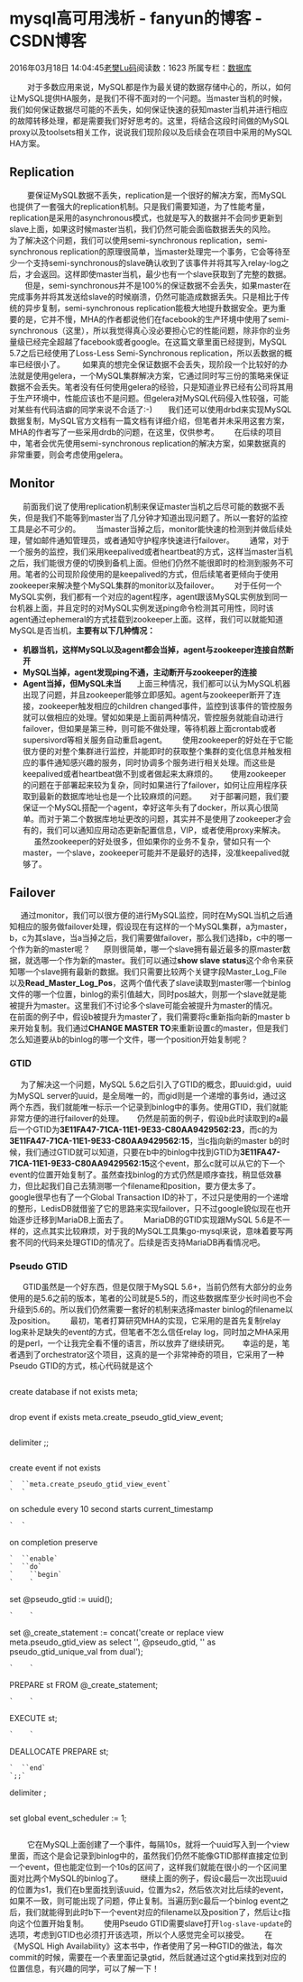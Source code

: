 # mysql高可用浅析 - fanyun的博客 - CSDN博客
2016年03月18日 14:04:45[老樊Lu码](https://me.csdn.net/fanyun_01)阅读数：1623
所属专栏：[数据库](https://blog.csdn.net/column/details/database-01.html)

        对于多数应用来说，MySQL都是作为最关键的数据存储中心的，所以，如何让MySQL提供HA服务，是我们不得不面对的一个问题。当master当机的时候，我们如何保证数据尽可能的不丢失，如何保证快速的获知master当机并进行相应的故障转移处理，都是需要我们好好思考的。这里，将结合这段时间做的MySQL proxy以及toolsets相关工作，说说我们现阶段以及后续会在项目中采用的MySQL HA方案。
> 
## Replication
        要保证MySQL数据不丢失，replication是一个很好的解决方案，而MySQL也提供了一套强大的replication机制。只是我们需要知道，为了性能考量，replication是采用的asynchronous模式，也就是写入的数据并不会同步更新到slave上面，如果这时候master当机，我们仍然可能会面临数据丢失的风险。
        为了解决这个问题，我们可以使用semi-synchronous replication，semi-synchronous replication的原理很简单，当master处理完一个事务，它会等待至少一个支持semi-synchronous的slave确认收到了该事件并将其写入relay-log之后，才会返回。这样即使master当机，最少也有一个slave获取到了完整的数据。
       但是，semi-synchronous并不是100%的保证数据不会丢失，如果master在完成事务并将其发送给slave的时候崩溃，仍然可能造成数据丢失。只是相比于传统的异步复制，semi-synchronous replication能极大地提升数据安全。更为重要的是，它并不慢，MHA的作者都说他们在facebook的生产环境中使用了semi-synchronous（这里），所以我觉得真心没必要担心它的性能问题，除非你的业务量级已经完全超越了facebook或者google。在这篇文章里面已经提到，MySQL
 5.7之后已经使用了Loss-Less Semi-Synchronous replication，所以丢数据的概率已经很小了。
       如果真的想完全保证数据不会丢失，现阶段一个比较好的办法就是使用gelera，一个MySQL集群解决方案，它通过同时写三份的策略来保证数据不会丢失。笔者没有任何使用gelera的经验，只是知道业界已经有公司将其用于生产环境中，性能应该也不是问题。但gelera对MySQL代码侵入性较强，可能对某些有代码洁癖的同学来说不合适了:-)
      我们还可以使用drbd来实现MySQL数据复制，MySQL官方文档有一篇文档有详细介绍，但笔者并未采用这套方案，MHA的作者写了一些采用drdb的问题，在这里，仅供参考。
      在后续的项目中，笔者会优先使用semi-synchronous replication的解决方案，如果数据真的非常重要，则会考虑使用gelera。
> 
## Monitor
      前面我们说了使用replication机制来保证master当机之后尽可能的数据不丢失，但是我们不能等到master当了几分钟才知道出现问题了。所以一套好的监控工具是必不可少的。
      当master当掉之后，monitor能快速的检测到并做后续处理，譬如邮件通知管理员，或者通知守护程序快速进行failover。
      通常，对于一个服务的监控，我们采用keepalived或者heartbeat的方式，这样当master当机之后，我们能很方便的切换到备机上面。但他们仍然不能很即时的检测到服务不可用。笔者的公司现阶段使用的是keepalived的方式，但后续笔者更倾向于使用zookeeper来解决整个MySQL集群的monitor以及failover。
      对于任何一个MySQL实例，我们都有一个对应的agent程序，agent跟该MySQL实例放到同一台机器上面，并且定时的对MySQL实例发送ping命令检测其可用性，同时该agent通过ephemeral的方式挂载到zookeeper上面。这样，我们可以就能知道MySQL是否当机，**主要有以下几种情况：**
- **机器当机，这样MySQL以及agent都会当掉，agent与zookeeper连接自然断开**
- **MySQL当掉，agent发现ping不通，主动断开与zookeeper的连接**
- **Agent当掉，但MySQL未当**
      上面三种情况，我们都可以认为MySQL机器出现了问题，并且zookeeper能够立即感知。agent与zookeeper断开了连接，zookeeper触发相应的children changed事件，监控到该事件的管控服务就可以做相应的处理。譬如如果是上面前两种情况，管控服务就能自动进行failover，但如果是第三种，则可能不做处理，等待机器上面crontab或者supersivord等相关服务自动重启agent。
      使用zookeeper的好处在于它能很方便的对整个集群进行监控，并能即时的获取整个集群的变化信息并触发相应的事件通知感兴趣的服务，同时协调多个服务进行相关处理。而这些是keepalived或者heartbeat做不到或者做起来太麻烦的。
     使用zookeeper的问题在于部署起来较为复杂，同时如果进行了failover，如何让应用程序获取到最新的数据库地址也是一个比较麻烦的问题。
     对于部署问题，我们要保证一个MySQL搭配一个agent，幸好这年头有了docker，所以真心很简单。而对于第二个数据库地址更改的问题，其实并不是使用了zookeeper才会有的，我们可以通知应用动态更新配置信息，VIP，或者使用proxy来解决。
     虽然zookeeper的好处很多，但如果你的业务不复杂，譬如只有一个master，一个slave，zookeeper可能并不是最好的选择，没准keepalived就够了。
> 
## Failover
     通过monitor，我们可以很方便的进行MySQL监控，同时在MySQL当机之后通知相应的服务做failover处理，假设现在有这样的一个MySQL集群，a为master，b，c为其slave，当a当掉之后，我们需要做failover，那么我们选择b，c中的哪一个作为新的master呢？
     原则很简单，哪一个slave拥有最近最多的原master数据，就选哪一个作为新的master。我们可以通过**show slave status**这个命令来获知哪一个slave拥有最新的数据。我们只需要比较两个关键字段Master_Log_File以及**Read_Master_Log_Pos**，这两个值代表了slave读取到master哪一个binlog文件的哪一个位置，binlog的索引值越大，同时pos越大，则那一个slave就是能被提升为master。这里我们不讨论多个slave可能会被提升为master的情况。
     在前面的例子中，假设b被提升为master了，我们需要将c重新指向新的master b来开始复制。我们通过**CHANGE MASTER TO**来重新设置c的master，但是我们怎么知道要从b的binlog的哪一个文件，哪一个position开始复制呢？
> 
### GTID
     为了解决这一个问题，MySQL 5.6之后引入了GTID的概念，即uuid:gid，uuid为MySQL server的uuid，是全局唯一的，而gid则是一个递增的事务id，通过这两个东西，我们就能唯一标示一个记录到binlog中的事务。使用GTID，我们就能非常方便的进行failover的处理。
     仍然是前面的例子，假设b此时读取到的a最后一个GTID为**3E11FA47-71CA-11E1-9E33-C80AA9429562:23**，而c的为**3E11FA47-71CA-11E1-9E33-C80AA9429562:15**，当c指向新的master
 b的时候，我们通过GTID就可以知道，只要在b中的binlog中找到GTID为**3E11FA47-71CA-11E1-9E33-C80AA9429562:15**这个event，那么c就可以从它的下一个event的位置开始复制了。虽然查找binlog的方式仍然是顺序查找，稍显低效暴力，但比起我们自己去猜测哪一个filename和position，要方便太多了。
      google很早也有了一个Global Transaction ID的补丁，不过只是使用的一个递增的整形，LedisDB就借鉴了它的思路来实现failover，只不过google貌似现在也开始逐步迁移到MariaDB上面去了。
      MariaDB的GTID实现跟MySQL 5.6是不一样的，这点其实比较麻烦，对于我的MySQL工具集go-mysql来说，意味着要写两套不同的代码来处理GTID的情况了。后续是否支持MariaDB再看情况吧。
> 
### Pseudo GTID
      GTID虽然是一个好东西，但是仅限于MySQL 5.6+，当前仍然有大部分的业务使用的是5.6之前的版本，笔者的公司就是5.5的，而这些数据库至少长时间也不会升级到5.6的。所以我们仍然需要一套好的机制来选择master binlog的filename以及position。
      最初，笔者打算研究MHA的实现，它采用的是首先复制relay log来补足缺失的event的方式，但笔者不怎么信任relay log，同时加之MHA采用的是perl，一个让我完全看不懂的语言，所以放弃了继续研究。
     幸运的是，笔者遇到了orchestrator这个项目，这真的是一个非常神奇的项目，它采用了一种Pseudo GTID的方式，核心代码就是这个
```
```
create
 database if not exists meta;
```
```
drop
 event if exists meta.create_pseudo_gtid_view_event;
```
```
delimiter
 ;;
```
```
create
 event if not exists
```
`  ``meta.create_pseudo_gtid_view_event`
`  `
```
on
 schedule every 10 second starts current_timestamp
```
`  `
```
on
 completion preserve
```
`  ``enable`
`  ``do`
`    ``begin`
`    `
```
set
 @pseudo_gtid := uuid();
```
`    `
```
set
 @_create_statement := concat('create or replace view meta.pseudo_gtid_view as select '', @pseudo_gtid, '' as pseudo_gtid_unique_val from dual');
```
`    `
```
PREPARE
 st FROM @_create_statement;
```
`    `
```
EXECUTE
 st;
```
`    `
```
DEALLOCATE
 PREPARE st;
```
`  ``end`
`;;`
```
delimiter
 ;
```
```
set
 global event_scheduler := 1;
```
```
        它在MySQL上面创建了一个事件，每隔10s，就将一个uuid写入到一个view里面，而这个是会记录到binlog中的，虽然我们仍然不能像GTID那样直接定位到一个event，但也能定位到一个10s的区间了，这样我们就能在很小的一个区间里面对比两个MySQL的binlog了。
       继续上面的例子，假设c最后一次出现uuid的位置为s1，我们在b里面找到该uuid，位置为s2，然后依次对比后续的event，如果不一致，则可能出现了问题，停止复制。当遍历到c最后一个binlog event之后，我们就能得到此时b下一个event对应的filename以及position了，然后让c指向这个位置开始复制。
      使用Pseudo GTID需要slave打开`log-slave-update`的选项，考虑到GTID也必须打开该选项，所以个人感觉完全可以接受。
      在《MySQL High Availability》这本书中，作者使用了另一种GTID的做法，每次commit的时候，需要在一个表里面记录gtid，然后就通过这个gtid来找到对应的位置信息，有兴趣的同学，可以了解一下！
